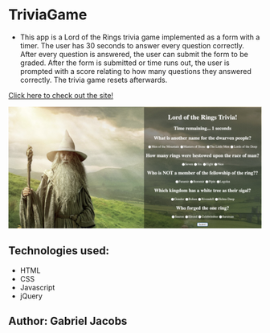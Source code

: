 # TriviaGame

* This app is a Lord of the Rings trivia game implemented as a form with a timer. The user has 30 seconds to answer every question correctly. After every question is answered, the user can submit the form to be graded. After the form is submitted or time runs out, the user is prompted with a score relating to how many questions they answered correctly. The trivia game resets afterwards.

[Click here to check out the site!](https://gljacobs.github.io/dragon-egg-game/)

![alt text](assets/images/scrnsht.png)

## Technologies used:
* HTML 
* CSS
* Javascript
* jQuery

## Author: Gabriel Jacobs